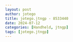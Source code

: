 ```yaml
---
layout: post
author: jotego
title: jotego.jtngp - 8533440
date: 2024-07-12
categories: [Handheld, jtngp]
tags: [jotego.jtngp]
---
```


